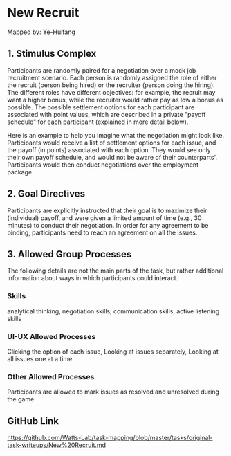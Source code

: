 # New Recruit

Mapped by: Ye-Huifang 

## 1. Stimulus Complex 
Participants are randomly paired for a negotiation over a mock job recruitment scenario. Each person is randomly assigned the role of either the recruit (person being hired) or the recruiter (person doing the hiring). The different roles have different objectives: for example, the recruit may want a higher bonus, while the recruiter would rather pay as low a bonus as possible. The possible settlement options for each participant are associated with point values, which are described in a private "payoff schedule" for each participant (explained in more detail below).

Here is an example to help you imagine what the negotiation might look like. Participants would receive a list of settlement options for each issue, and the payoff (in points) associated with each option. They would see only their own payoff schedule, and would not be aware of their counterparts'. Participants would then conduct negotiations over the employment package.

## 2. Goal Directives 
Participants are explicitly instructed that their goal is to maximize their (individual) payoff, and were given a limited amount of time (e.g., 30 minutes) to conduct their negotiation. In order for any agreement to be binding, participants need to reach an agreement on all the issues.

## 3. Allowed Group Processes 
The following details are not the main parts of the task, but rather additional information about ways in which participants could interact.

### Skills 
analytical thinking, negotiation skills, communication skills, active listening skills

### UI-UX Allowed Processes
Clicking the option of each issue, Looking at issues separately, Looking at all issues one at a time

### Other Allowed Processes
Participants are allowed to mark issues as resolved and unresolved during the game

## GitHub Link 
https://github.com/Watts-Lab/task-mapping/blob/master/tasks/original-task-writeups/New%20Recruit.md
